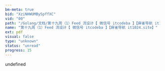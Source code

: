 ```yaml
---
bm-meta: true
bid: "XziNHWUMBySpffXC"
vid: "00"
path: "/Golang/文档/第十九周（1）Feed 流设计【 微信号 itcodeba 】【麻雀导航 it1024.site】.pdf"
name: "第十九周（1）Feed 流设计【 微信号 itcodeba 】【麻雀导航 it1024.site】"
ext: pdf
visual: false
type: "unknown"
status: "unread"
progress: 15
---
```

undefined